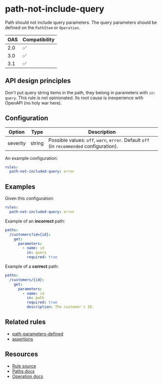 # path-not-include-query

Path should not include query parameters.
The query parameters should be defined on the `PathItem` or `Operation`.

|OAS|Compatibility|
|---|---|
|2.0|✅|
|3.0|✅|
|3.1|✅|

## API design principles

Don't put query string items in the path, they belong in parameters with `in: query`.
This rule is not opinionated.
Its root cause is inexperience with OpenAPI (no holy war here).

## Configuration


|Option|Type|Description|
|---|---|---|
|severity|string|Possible values: `off`, `warn`, `error`. Default `off` (in `recommended` configuration). |

An example configuration:

```yaml
rules:
  path-not-included-query: error
```

## Examples


Given this configuration:

```yaml
rules:
  path-not-included-query: error
```

Example of an **incorrect** path:

```yaml
paths:
  /customers?id={id}:
    get:
      parameters:
        - name: id
          in: query
          required: true
```

Example of a **correct** path:

```yaml
paths:
  /customers/{id}:
    get:
      parameters:
        - name: id
          in: path
          required: true
          description: The customer's ID.
```

## Related rules

- [path-parameters-defined](./path-parameters-defined.md)
- [assertions](./assertions.md)

## Resources

- [Rule source](https://github.com/Redocly/redocly-cli/blob/main/packages/core/src/rules/common/parameter-description.ts)
- [Paths docs](https://redocly.com/docs/openapi-visual-reference/paths/)
- [Operation docs](https://redocly.com/docs/openapi-visual-reference/operation/)
